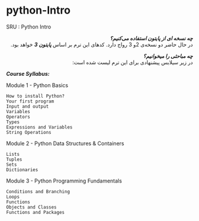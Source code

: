 # python-Intro
SRU : Python Intro

<div dir="rtl">
    
***چه نسخه ای از پایتون استفاده می‌کنیم؟***
<br>
در حال حاضر دو نسخه‌ی 2و 3 رواج دارد. کدهای این ترم بر اساس ***پایتون 3***  خواهد بود.

***چه مباحثی را میخوانیم؟***
<br>
در زیر سیلابس پیشنهادی برای این ترم لیست شده است:
</div>

***Course Syllabus:***

Module 1 - Python Basics

    How to install Python?
    Your first program
    Input and output
    Variables
    Operators
    Types
    Expressions and Variables
    String Operations

Module 2 - Python Data Structures & Containers

    Lists
    Tuples
    Sets
    Dictionaries

Module 3 - Python Programming Fundamentals

    Conditions and Branching
    Loops
    Functions
    Objects and Classes
    Functions and Packages
    



